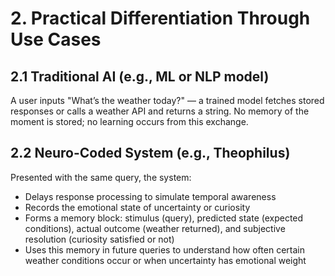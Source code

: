 # 2. Practical Differentiation Through Use Cases

## 2.1 Traditional AI (e.g., ML or NLP model)

A user inputs "What’s the weather today?" — a trained model fetches stored responses or calls a weather API and returns a string. No memory of the moment is stored; no learning occurs from this exchange.

## 2.2 Neuro-Coded System (e.g., Theophilus)

Presented with the same query, the system:

- Delays response processing to simulate temporal awareness  
- Records the emotional state of uncertainty or curiosity  
- Forms a memory block: stimulus (query), predicted state (expected conditions), actual outcome (weather returned), and subjective resolution (curiosity satisfied or not)  
- Uses this memory in future queries to understand how often certain weather conditions occur or when uncertainty has emotional weight
